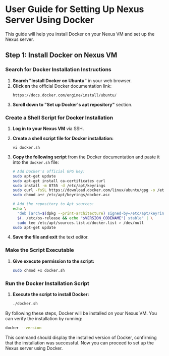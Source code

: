 
# User Guide for Setting Up Nexus Server Using Docker

This guide will help you install Docker on your Nexus VM and set up the Nexus server.

## Step 1: Install Docker on Nexus VM

### Search for Docker Installation Instructions

1. **Search "Install Docker on Ubuntu"** in your web browser.
2. **Click on** the official Docker documentation link:
   ```
   https://docs.docker.com/engine/install/ubuntu/
   ```
3. **Scroll down to "Set up Docker's apt repository"** section.

### Create a Shell Script for Docker Installation

1. **Log in to your Nexus VM** via SSH.
2. **Create a shell script file for Docker installation:**
   ```
   vi docker.sh
   ```
3. **Copy the following script** from the Docker documentation and paste it into the `docker.sh` file:

   ```sh
   # Add Docker's official GPG key:
   sudo apt-get update
   sudo apt-get install ca-certificates curl
   sudo install -m 0755 -d /etc/apt/keyrings
   sudo curl -fsSL https://download.docker.com/linux/ubuntu/gpg -o /etc/apt/keyrings/docker.asc
   sudo chmod a+r /etc/apt/keyrings/docker.asc

   # Add the repository to Apt sources:
   echo \
     "deb [arch=$(dpkg --print-architecture) signed-by=/etc/apt/keyrings/docker.asc] https://download.docker.com/linux/ubuntu \
     $(. /etc/os-release && echo "$VERSION_CODENAME") stable" | \
     sudo tee /etc/apt/sources.list.d/docker.list > /dev/null
   sudo apt-get update
   ```

4. **Save the file and exit** the text editor.

### Make the Script Executable

1. **Give execute permission to the script:**
   ```sh
   sudo chmod +x docker.sh
   ```

### Run the Docker Installation Script

1. **Execute the script to install Docker:**
   ```sh
   ./docker.sh
   ```

By following these steps, Docker will be installed on your Nexus VM. You can verify the installation by running:

```sh
docker --version
```

This command should display the installed version of Docker, confirming that the installation was successful. Now you can proceed to set up the Nexus server using Docker.
